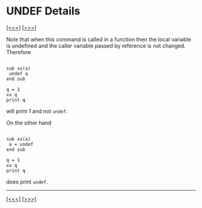 # UNDEF Details

[\[\<\<\<\]](ug_25.205.md) [\[\>\>\>\]](ug_25.206.md)

Note that when this command is called in a function then the local
variable is undefined and the caller variable passed by reference is not
changed. Therefore

``` 

sub xx(a)
 undef a
end sub

q = 1
xx q
print q
```

will print 1 and not `undef`.

On the other hand

``` 

sub xx(a)
 a = undef
end sub

q = 1
xx q
print q
```

does print `undef`.

-----

[\[\<\<\<\]](ug_25.205.md) [\[\>\>\>\]](ug_25.206.md)
